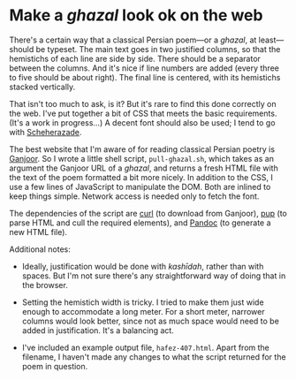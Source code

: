 # Make a _ghazal_ look ok on the web

There's a certain way that a classical Persian poem—or a _ghazal_, at least—should be typeset. The main text goes in two justified columns, so that the hemistichs of each line are side by side. There should be a separator between the columns. And it's nice if line numbers are added (every three to five should be about right). The final line is centered, with its hemistichs stacked vertically.

That isn't too much to ask, is it? But it's rare to find this done correctly on the web. I've put together a bit of CSS that meets the basic requirements. (It's a work in progress…) A decent font should also be used; I tend to go with [Scheherazade](https://fonts.google.com/specimen/Scheherazade).

The best website that I'm aware of for reading classical Persian poetry is [Ganjoor](https://ganjoor.net/). So I wrote a little shell script, `pull-ghazal.sh`, which takes as an argument the Ganjoor URL of a _ghazal_, and returns a fresh HTML file with the text of the poem formatted a bit more nicely. In addition to the CSS, I use a few lines of JavaScript to manipulate the DOM. Both are inlined to keep things simple. Network access is needed only to fetch the font.

The dependencies of the script are [curl](https://github.com/curl/curl) (to download from Ganjoor), [pup](https://github.com/ericchiang/pup) (to parse HTML and cull the required elements), and [Pandoc](https://github.com/jgm/pandoc) (to generate a new HTML file).

Additional notes:

- Ideally, justification would be done with _kashīdah_, rather than with spaces. But I'm not sure there's any straightforward way of doing that in the browser.

- Setting the hemistich width is tricky. I tried to make them just wide enough to accommodate a long meter. For a short meter, narrower columns would look better, since not as much space would need to be added in justification. It's a balancing act.

- I've included an example output file, `hafez-407.html`. Apart from the filename, I haven't made any changes to what the script returned for the poem in question.
